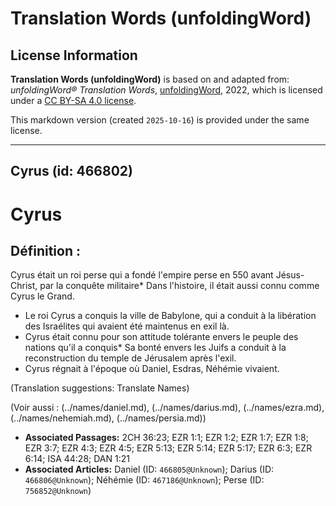 # Translation Words (unfoldingWord)

## License Information

**Translation Words (unfoldingWord)** is based on and adapted from: _unfoldingWord® Translation Words_, [unfoldingWord](https://unfoldingword.org/utw), 2022, which is licensed under a [CC BY-SA 4.0 license](https://creativecommons.org/licenses/by-sa/4.0/legalcode.en).

This markdown version (created `2025-10-16`) is provided under the same license.



--------------------------------

## Cyrus (id: 466802)

Cyrus
=====

Définition :
------------

Cyrus était un roi perse qui a fondé l'empire perse en 550 avant Jésus\-Christ, par la conquête militaire\* Dans l'histoire, il était aussi connu comme Cyrus le Grand.

* Le roi Cyrus a conquis la ville de Babylone, qui a conduit à la libération des Israélites qui avaient été maintenus en exil là.
* Cyrus était connu pour son attitude tolérante envers le peuple des nations qu'il a conquis\* Sa bonté envers les Juifs a conduit à la reconstruction du temple de Jérusalem après l'exil.
* Cyrus régnait à l'époque où Daniel, Esdras, Néhémie vivaient.

(Translation suggestions: Translate Names)

(Voir aussi : (../names/daniel.md), (../names/darius.md), (../names/ezra.md), (../names/nehemiah.md), (../names/persia.md))

* **Associated Passages:** 2CH 36:23; EZR 1:1; EZR 1:2; EZR 1:7; EZR 1:8; EZR 3:7; EZR 4:3; EZR 4:5; EZR 5:13; EZR 5:14; EZR 5:17; EZR 6:3; EZR 6:14; ISA 44:28; DAN 1:21
* **Associated Articles:** Daniel (ID: `466805@Unknown`); Darius (ID: `466806@Unknown`); Néhémie (ID: `467186@Unknown`); Perse (ID: `756852@Unknown`)

